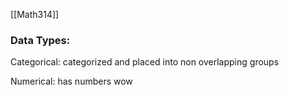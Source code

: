 [[Math314]]

### Data Types: 
Categorical: categorized and placed into non overlapping groups

Numerical: has numbers wow
